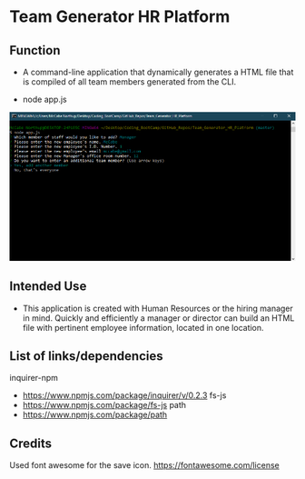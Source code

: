 # Team Generator HR Platform

## Function 
- A command-line application that dynamically generates a HTML file that is compiled of all team members generated from the CLI.

- node app.js

![image](img/CLI.png)

## Intended Use
- This application is created with Human Resources or the hiring manager in mind. Quickly and efficiently a manager or director can build an HTML file with pertinent employee information, located in one location. 

## List of links/dependencies

inquirer-npm 
- https://www.npmjs.com/package/inquirer/v/0.2.3
fs-js
- https://www.npmjs.com/package/fs-js
path
- https://www.npmjs.com/package/path

## Credits
Used font awesome for the save icon.
https://fontawesome.com/license